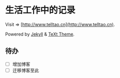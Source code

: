 # 生活工作中的记录

Visit => [http://www.telltao.cn](http://www.telltao.cn).

Powered by [Jekyll](https://jekyllrb.com/) & [TeXt Theme](https://github.com/kitian616/jekyll-TeXt-theme).


## 待办

* [ ] 增加博客
* [ ] 迁移博客至此
